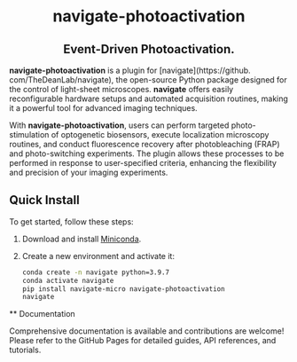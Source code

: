 <h1 align="center">
navigate-photoactivation
	
<h2 align="center">
	Event-Driven Photoactivation.
</h2>
</h1>


**navigate-photoactivation** is a plugin for [navigate](https://github.
com/TheDeanLab/navigate), the open-source Python package designed for the control of 
light-sheet microscopes. **navigate** offers easily reconfigurable hardware setups 
and automated acquisition routines, making it a powerful tool for advanced imaging 
techniques.

With **navigate-photoactivation**, users can perform targeted photo-stimulation of 
optogenetic biosensors, execute localization microscopy routines, and conduct 
fluorescence recovery after photobleaching (FRAP) and photo-switching experiments. 
The plugin allows these processes to be performed in response to user-specified 
criteria, enhancing the flexibility and precision of your imaging experiments.

## Quick Install

To get started, follow these steps:

1. Download and install [Miniconda](https://docs.conda.io/en/latest/miniconda.html).
2. Create a new environment and activate it:

   ```bash
   conda create -n navigate python=3.9.7
   conda activate navigate
   pip install navigate-micro navigate-photoactivation
   navigate
   ```


** Documentation

Comprehensive documentation is available and contributions are welcome! Please refer to the GitHub Pages for detailed guides, API references, and tutorials.

